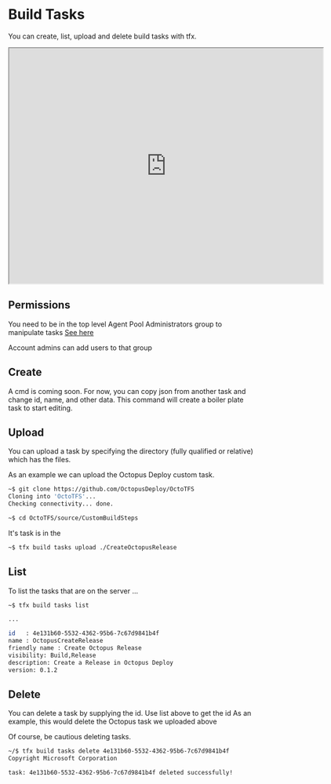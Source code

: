 # Build Tasks

You can create, list, upload and delete build tasks with tfx.

<iframe width="640" height="480"
src="http://youtu.be/Tp7QRFzKvus">
</iframe>

## Permissions
You need to be in the top level Agent Pool Administrators group to manipulate tasks
[See here](https://msdn.microsoft.com/Library/vs/alm/Build/agents/admin)

Account admins can add users to that group

## Create

A cmd is coming soon.  For now, you can copy json from another task and change id, name, and other data.  This command will create a boiler plate task to start editing.

## Upload

You can upload a task by specifying the directory (fully qualified or relative) which has the files.

As an example we can upload the Octopus Deploy custom task.  

```bash
~$ git clone https://github.com/OctopusDeploy/OctoTFS
Cloning into 'OctoTFS'...
Checking connectivity... done.

~$ cd OctoTFS/source/CustomBuildSteps
```

It's task is in the 

```bash
~$ tfx build tasks upload ./CreateOctopusRelease
```

## List

To list the tasks that are on the server ...

```bash
~$ tfx build tasks list

...

id   : 4e131b60-5532-4362-95b6-7c67d9841b4f
name : OctopusCreateRelease
friendly name : Create Octopus Release
visibility: Build,Release
description: Create a Release in Octopus Deploy
version: 0.1.2

```

## Delete

You can delete a task by supplying the id.  Use list above to get the id
As an example, this would delete the Octopus task we uploaded above

Of course, be cautious deleting tasks.

```bash
~/$ tfx build tasks delete 4e131b60-5532-4362-95b6-7c67d9841b4f
Copyright Microsoft Corporation

task: 4e131b60-5532-4362-95b6-7c67d9841b4f deleted successfully!
```

